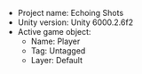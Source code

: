 <!-- UNITY CODE ASSIST INSTRUCTIONS START -->
- Project name: Echoing Shots
- Unity version: Unity 6000.2.6f2
- Active game object:
  - Name: Player
  - Tag: Untagged
  - Layer: Default
<!-- UNITY CODE ASSIST INSTRUCTIONS END -->